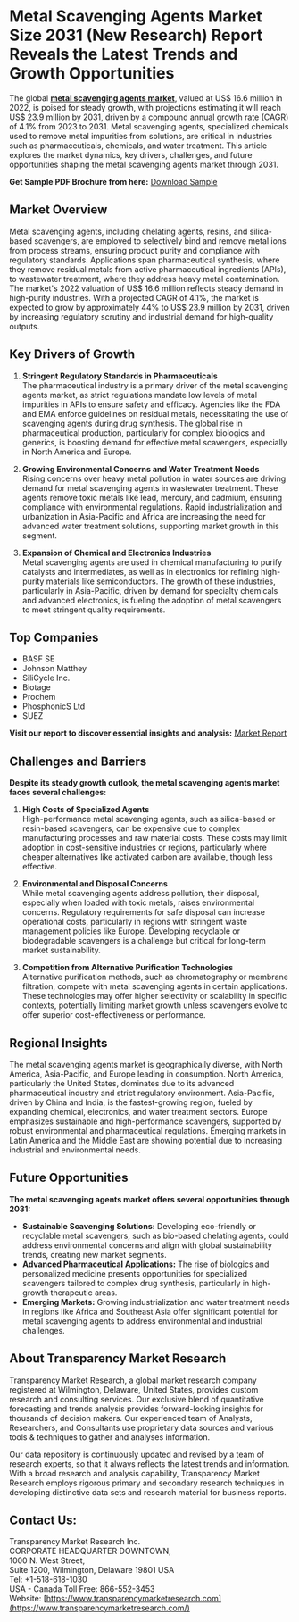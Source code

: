 # Metal Scavenging Agents Market Size 2031 (New Research) Report Reveals the Latest Trends and Growth Opportunities

The global [**metal scavenging agents market**](https://www.transparencymarketresearch.com/metal-scavenging-agents-market.html), valued at US\$ 16.6 million in 2022, is poised for steady growth, with projections estimating it will reach US\$ 23.9 million by 2031, driven by a compound annual growth rate (CAGR) of 4.1% from 2023 to 2031. Metal scavenging agents, specialized chemicals used to remove metal impurities from solutions, are critical in industries such as pharmaceuticals, chemicals, and water treatment. This article explores the market dynamics, key drivers, challenges, and future opportunities shaping the metal scavenging agents market through 2031.

**Get Sample PDF Brochure from here:** [Download Sample](https://www.transparencymarketresearch.com/sample/sample.php?flag=S&rep_id=61299)

## Market Overview

Metal scavenging agents, including chelating agents, resins, and silica-based scavengers, are employed to selectively bind and remove metal ions from process streams, ensuring product purity and compliance with regulatory standards. Applications span pharmaceutical synthesis, where they remove residual metals from active pharmaceutical ingredients (APIs), to wastewater treatment, where they address heavy metal contamination. The market's 2022 valuation of US\$ 16.6 million reflects steady demand in high-purity industries. With a projected CAGR of 4.1%, the market is expected to grow by approximately 44% to US\$ 23.9 million by 2031, driven by increasing regulatory scrutiny and industrial demand for high-quality outputs.

## Key Drivers of Growth

1. **Stringent Regulatory Standards in Pharmaceuticals**  
   The pharmaceutical industry is a primary driver of the metal scavenging agents market, as strict regulations mandate low levels of metal impurities in APIs to ensure safety and efficacy. Agencies like the FDA and EMA enforce guidelines on residual metals, necessitating the use of scavenging agents during drug synthesis. The global rise in pharmaceutical production, particularly for complex biologics and generics, is boosting demand for effective metal scavengers, especially in North America and Europe.

2. **Growing Environmental Concerns and Water Treatment Needs**  
   Rising concerns over heavy metal pollution in water sources are driving demand for metal scavenging agents in wastewater treatment. These agents remove toxic metals like lead, mercury, and cadmium, ensuring compliance with environmental regulations. Rapid industrialization and urbanization in Asia-Pacific and Africa are increasing the need for advanced water treatment solutions, supporting market growth in this segment.

3. **Expansion of Chemical and Electronics Industries**  
   Metal scavenging agents are used in chemical manufacturing to purify catalysts and intermediates, as well as in electronics for refining high-purity materials like semiconductors. The growth of these industries, particularly in Asia-Pacific, driven by demand for specialty chemicals and advanced electronics, is fueling the adoption of metal scavengers to meet stringent quality requirements.

## Top Companies

- BASF SE  
- Johnson Matthey  
- SiliCycle Inc.  
- Biotage  
- Prochem  
- PhosphonicS Ltd  
- SUEZ  

**Visit our report to discover essential insights and analysis:** [Market Report](https://www.transparencymarketresearch.com/metal-scavenging-agents-market.html)

## Challenges and Barriers

**Despite its steady growth outlook, the metal scavenging agents market faces several challenges:**

1. **High Costs of Specialized Agents**  
   High-performance metal scavenging agents, such as silica-based or resin-based scavengers, can be expensive due to complex manufacturing processes and raw material costs. These costs may limit adoption in cost-sensitive industries or regions, particularly where cheaper alternatives like activated carbon are available, though less effective.

2. **Environmental and Disposal Concerns**  
   While metal scavenging agents address pollution, their disposal, especially when loaded with toxic metals, raises environmental concerns. Regulatory requirements for safe disposal can increase operational costs, particularly in regions with stringent waste management policies like Europe. Developing recyclable or biodegradable scavengers is a challenge but critical for long-term market sustainability.

3. **Competition from Alternative Purification Technologies**  
   Alternative purification methods, such as chromatography or membrane filtration, compete with metal scavenging agents in certain applications. These technologies may offer higher selectivity or scalability in specific contexts, potentially limiting market growth unless scavengers evolve to offer superior cost-effectiveness or performance.

## Regional Insights

The metal scavenging agents market is geographically diverse, with North America, Asia-Pacific, and Europe leading in consumption. North America, particularly the United States, dominates due to its advanced pharmaceutical industry and strict regulatory environment. Asia-Pacific, driven by China and India, is the fastest-growing region, fueled by expanding chemical, electronics, and water treatment sectors. Europe emphasizes sustainable and high-performance scavengers, supported by robust environmental and pharmaceutical regulations. Emerging markets in Latin America and the Middle East are showing potential due to increasing industrial and environmental needs.

## Future Opportunities

**The metal scavenging agents market offers several opportunities through 2031:**

- **Sustainable Scavenging Solutions:** Developing eco-friendly or recyclable metal scavengers, such as bio-based chelating agents, could address environmental concerns and align with global sustainability trends, creating new market segments.  
- **Advanced Pharmaceutical Applications:** The rise of biologics and personalized medicine presents opportunities for specialized scavengers tailored to complex drug synthesis, particularly in high-growth therapeutic areas.  
- **Emerging Markets:** Growing industrialization and water treatment needs in regions like Africa and Southeast Asia offer significant potential for metal scavenging agents to address environmental and industrial challenges.

## About Transparency Market Research

Transparency Market Research, a global market research company registered at Wilmington, Delaware, United States, provides custom research and consulting services. Our exclusive blend of quantitative forecasting and trends analysis provides forward-looking insights for thousands of decision makers. Our experienced team of Analysts, Researchers, and Consultants use proprietary data sources and various tools & techniques to gather and analyses information.

Our data repository is continuously updated and revised by a team of research experts, so that it always reflects the latest trends and information. With a broad research and analysis capability, Transparency Market Research employs rigorous primary and secondary research techniques in developing distinctive data sets and research material for business reports.

## Contact Us:

Transparency Market Research Inc.  
CORPORATE HEADQUARTER DOWNTOWN,  
1000 N. West Street,  
Suite 1200, Wilmington, Delaware 19801 USA  
Tel: +1-518-618-1030  
USA - Canada Toll Free: 866-552-3453  
Website: [https://www.transparencymarketresearch.com](https://www.transparencymarketresearch.com/)